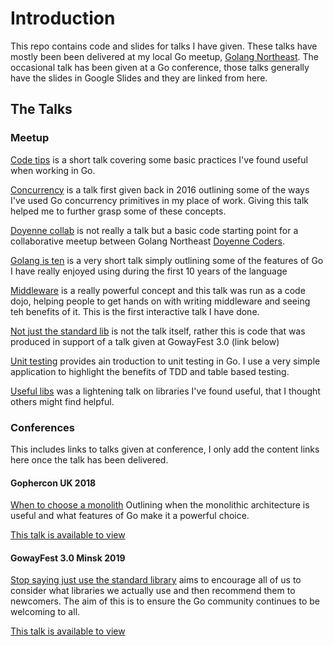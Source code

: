 # Introduction

This repo contains code and slides for talks I have given. These talks have mostly been been delivered at my local Go meetup, [Golang Northeast](https://twitter.com/golangnortheast). 
The occasional talk has been given at a Go conference, those talks generally have the slides in Google Slides and they are linked from here.

## The Talks

### Meetup

[Code tips](/codetips) is a short talk covering some basic practices I've found useful when working in Go.

[Concurrency](/concurrency) is a talk first given back in 2016 outlining some of the ways I've used Go concurrency primitives in my place of work.
Giving this talk helped me to further grasp some of these concepts.

[Doyenne collab](/doyennecollab) is not really a talk but a basic code starting point for a collaborative meetup between Golang Northeast [Doyenne Coders](https://www.doyennecoders.com/).

[Golang is ten](golangisten) is a very short talk simply outlining some of the features of Go I have really enjoyed using during the first 10 years of the language

[Middleware](/middleware) is a really powerful concept and this talk was run as a code dojo, helping people to get hands on with writing middleware and seeing teh benefits of it.
This is the first interactive talk I have done.

[Not just the standard lib](/nostdlib) is not the talk itself, rather this is code that was produced in support of a talk given at GowayFest 3.0 (link below)

[Unit testing](/unit_test) provides ain troduction to unit testing in Go. I use a very simple application to highlight the benefits of TDD and table based testing.

[Useful libs](/usefullibs) was a lightening talk on libraries I've found useful, that I thought others might find helpful.

### Conferences

This includes links to talks given at conference, I only add the content links here once the talk has been delivered.

#### Gophercon UK 2018
[When to choose a monolith](https://docs.google.com/presentation/d/1F6GU2iQEZa6WtxJwp4Fly8_S4iaAt2-xla-TccFTtn0/edit?usp=sharing)
Outlining when the monolithic architecture is useful and what features of Go make it a powerful choice. 

[This talk is available to view](https://www.gophercon.co.uk/videos/2018/when_to_choose_a_monolith_reducing_fragmentation_in_system_architectures/)

#### GowayFest 3.0 Minsk 2019
[Stop saying just use the standard library](https://docs.google.com/presentation/d/1AoOn5BI2wruxE7c-i6QwLc0cVjfSKOzmADpUo0N16lw/edit?usp=sharing)
aims to encourage all of us to consider what libraries we actually use and then recommend them to newcomers. 
The aim of this is to ensure the Go community continues to be welcoming to all.
 
 [This talk is available to view](https://www.youtube.com/watch?v=QWNHluI5F5U)
  